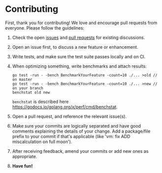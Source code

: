 # Contributing

First, thank you for contributing! We love and encourage pull requests from everyone. Please
follow the guidelines:

1. Check the open [issues](https://github.com/nspcc-dev/neo-go/issues) and
[pull requests](https://github.com/nspcc-dev/neo-go/pulls) for existing discussions.
1. Open an issue first, to discuss a new feature or enhancement.
1. Write tests, and make sure the test suite passes locally and on CI.
1. When optimizing something, write benchmarks and attach results:
   ```
   go test -run - -bench BenchmarkYourFeature -count=10 ./... >old // on master
   go test -run - -bench BenchmarkYourFeature -count=10 ./... >new // on your branch
   benchstat old new
   ```
   `benchstat` is described here https://godocs.io/golang.org/x/perf/cmd/benchstat.

1. Open a pull request, and reference the relevant issue(s).
1. Make sure your commits are logically separated and have good comments
   explaining the details of your change. Add a package/file prefix to your
   commit if that's applicable (like 'vm: fix ADD miscalculation on full
   moon').
1. After receiving feedback, amend your commits or add new ones as
   appropriate.
1. **Have fun!**
